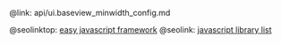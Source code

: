 @link: api/ui.baseview_minwidth_config.md

@seolinktop: [easy javascript framework](https://webix.com)
@seolink: [javascript library list](https://webix.com/widget/list/)